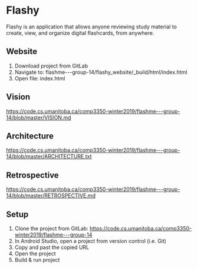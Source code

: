 # Flashy
Flashy is an application that allows anyone reviewing study material to create, view, and organize digital flashcards, from anywhere.

## Website
1. Download project from GitLab
2. Navigate to: flashme---group-14/flashy_website/_build/html/index.html
3. Open file: index.html

## Vision
https://code.cs.umanitoba.ca/comp3350-winter2019/flashme---group-14/blob/master/VISION.md

## Architecture
https://code.cs.umanitoba.ca/comp3350-winter2019/flashme---group-14/blob/master/ARCHITECTURE.txt

## Retrospective
https://code.cs.umanitoba.ca/comp3350-winter2019/flashme---group-14/blob/master/RETROSPECTIVE.md

## Setup
1. Clone the project from GitLab: https://code.cs.umanitoba.ca/comp3350-winter2019/flashme---group-14
2. In Android Studio, open a project from version control (i.e. Git)
3. Copy and past the copied URL
4. Open the project
5. Build & run project

